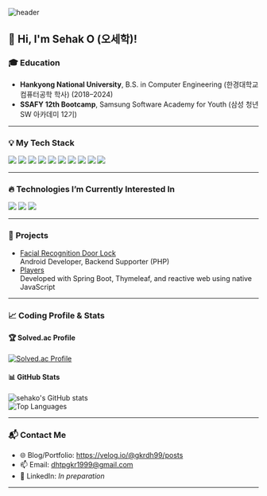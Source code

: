 ![header](https://capsule-render.vercel.app/api?text=Sehako&fontSize=40&color=gradient&type=waving&animation=fadeIn)  

## 👋 Hi, I'm Sehak O (오세학)!  

### 🎓 **Education**  
- **Hankyong National University**, B.S. in Computer Engineering (한경대학교 컴퓨터공학 학사) (2018–2024)
- **SSAFY 12th Bootcamp**, Samsung Software Academy for Youth (삼성 청년 SW 아카데미 12기)
---

### 💡 **My Tech Stack**

<p>
  <img src="https://img.shields.io/badge/Java-ED8B00?style=flat-square&logo=openjdk&logoColor=white" /> 
  <img src="https://img.shields.io/badge/Spring-6DB33F?style=flat-square&logo=Spring&logoColor=white"/> 
  <img src="https://img.shields.io/badge/Thymeleaf-005F0F?style=flat-square&logo=thymeleaf&logoColor=white"/> 
  <img src="https://img.shields.io/badge/HTML5-E34F26?style=flat-square&logo=html5&logoColor=white"/> 
  <img src="https://img.shields.io/badge/Bootstrap-7952B3?style=flat-square&logo=bootstrap&logoColor=white"/> 
  <img src="https://img.shields.io/badge/JavaScript-F7DF1E?style=flat-square&logo=JavaScript&logoColor=white">
  <img src="https://img.shields.io/badge/Vue.js-4FC08D?style=flat-square&logo=vue.js&logoColor=white"/> 
  <img src="https://img.shields.io/badge/MySQL-4479A1?style=flat-square&logo=mysql&logoColor=white"/> 
  <img src="https://img.shields.io/badge/Docker-2496ED?style=flat-square&logo=Docker&logoColor=white"/> 
  <img src="https://img.shields.io/badge/Jenkins-D24939?style=flat-square&logo=Jenkins&logoColor=white">
</p>

---

### 🔥 Technologies I’m Currently Interested In

<p>
  <img src="https://img.shields.io/badge/kubernetes-326CE5?style=flat-square&logo=kubernetes&logoColor=white"/> 
  <img src="https://img.shields.io/badge/React-61DAFB?style=flat-square&logo=react&logoColor=white"/> 
  <img src="https://img.shields.io/badge/Kotlin-7F52FF?style=flat-square&logo=Kotlin&logoColor=white"/>
</p>

---

### 🚀 **Projects**  
- [Facial Recognition Door Lock](https://github.com/sehako/Doorlock)   
Android Developer, Backend Supporter (PHP)
- [Players](https://github.com/Lchangha0812/players)  
Developed with Spring Boot, Thymeleaf, and reactive web using native JavaScript
---

### 📈 **Coding Profile & Stats**  
#### 🏆 **Solved.ac Profile**  
[![Solved.ac Profile](http://mazassumnida.wtf/api/generate_badge?boj=dhtpgkr1999)](https://solved.ac/dhtpgkr1999)  

#### 📊 **GitHub Stats**  
![sehako's GitHub stats](https://github-readme-stats.vercel.app/api?username=sehako&show_icons=true)  
![Top Languages](https://github-readme-stats.vercel.app/api/top-langs/?username=sehako&layout=compact)  

---

### 📬 **Contact Me**  
- 🌐 Blog/Portfolio: https://velog.io/@gkrdh99/posts
- 📫 Email: dhtpgkr1999@gmail.com  
- 💼 LinkedIn: *In preparation* 

---

<!-- 
### 🌟 **Fun Fact**   -->
